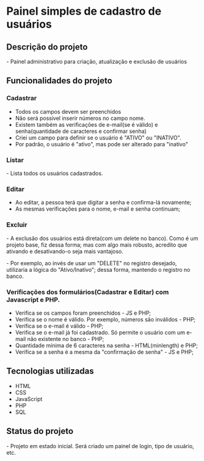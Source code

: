 # Painel simples de cadastro de usuários

## Descrição do projeto
<p>- Painel administrativo para criação, atualização e exclusão de usuários</p>

## Funcionalidades do projeto
### Cadastrar
<ul>
<li>Todos os campos devem ser preenchidos</li>
<li>Não será possível inserir números no campo nome.</li>
<li>Existem também as verificações de e-mail(se é válido) e senha(quantidade de caracteres e confirmar senha)</li>
  <li>Criei um campo para definir se o usuário é "ATIVO" ou "INATIVO".</li>
<li>Por padrão, o usuário é "ativo", mas pode ser alterado para "inativo"</li>
</ul>
  
### Listar
<p>- Lista todos os usuários cadastrados.</p>

### Editar
<ul>
<li>Ao editar, a pessoa terá que digitar a senha e confirma-lá novamente;</li>
<li>As mesmas verificações para o nome, e-mail e senha continuam;</li>
</ul>
  
### Excluir
<p>- A exclusão dos usuários está direta(com um delete no banco). Como é um projeto base, fiz dessa forma; mas com algo mais robusto, acredito que ativando e desativando-o seja mais vantajoso.</p>
<p>- Por exemplo, ao invés de usar um "DELETE" no registro desejado, utilizaria a lógica do "Ativo/Inativo"; dessa forma, mantendo o registro no banco.</p>

### Verificações dos formulários(Cadastrar e Editar) com Javascript e PHP.
<ul>
    <li> Verifica se os campos foram preenchidos - JS e PHP;</li>
    <li> Verifica se o nome é válido. Por exemplo, números são inválidos - PHP;</li>
    <li> Verifica se o e-mail é válido - PHP;</li>
    <li> Verifica se o e-mail já foi cadastrado. Só permite o usuário com um e-mail não existente no banco - PHP;</li>
    <li> Quantidade mínima de 6 caracteres na senha - HTML(minlength) e PHP;</li>
    <li> Verifica se a senha é a mesma da "confirmação de senha" - JS e PHP;</li>
</ul>

## Tecnologias utilizadas
<ul>
  <li>HTML</li>
  <li>CSS</li>
  <li>JavaScript</li>
  <li>PHP</li>
  <li>SQL</li>
</ul>

## Status do projeto
<p>- Projeto em estado inicial. Será criado um painel de login, tipo de usuário, etc.</p>


